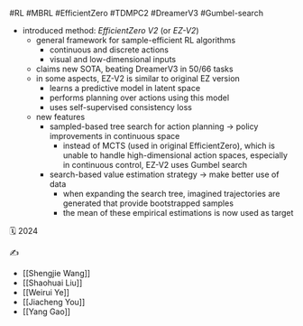 #RL  #MBRL #EfficientZero #TDMPC2 #DreamerV3 #Gumbel-search

- introduced method: *EfficientZero V2* (or *EZ-V2*)
	- general framework for sample-efficient RL algorithms
		- continuous and discrete actions
		- visual and low-dimensional inputs
	- claims new SOTA, beating DreamerV3 in 50/66 tasks
	- in some aspects, EZ-V2 is similar to original EZ version
		- learns a predictive model in latent space
		- performs planning over actions using this model
		- uses self-supervised consistency loss
	- new features
		- sampled-based tree search for action planning -> policy improvements in continuous space
			- instead of MCTS (used in original EfficientZero), which is unable to handle high-dimensional action spaces, especially in continuous control, EZ-V2 uses Gumbel search
		- search-based value estimation strategy -> make better use of data
			- when expanding the search tree, imagined trajectories are generated that provide bootstrapped samples
			- the mean of these empirical estimations is now used as target

🗓️ 2024

✍️
- [[Shengjie Wang]]
- [[Shaohuai Liu]]
- [[Weirui Ye]]
- [[Jiacheng You]]
- [[Yang Gao]]

